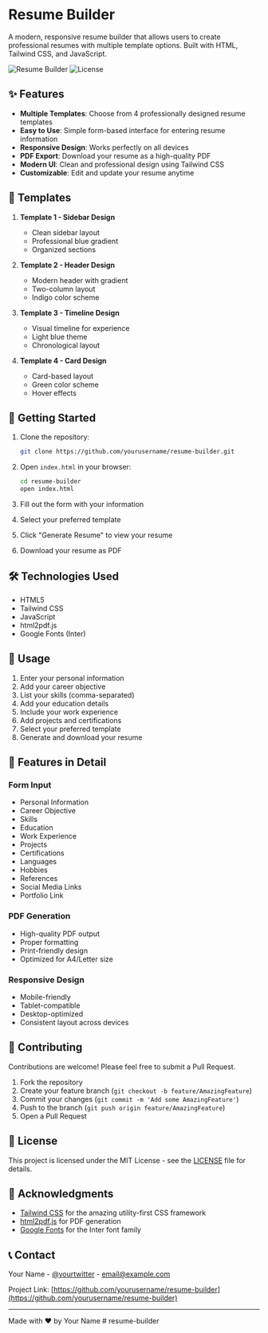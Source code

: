 # Resume Builder

A modern, responsive resume builder that allows users to create professional resumes with multiple template options. Built with HTML, Tailwind CSS, and JavaScript.

![Resume Builder](https://img.shields.io/badge/version-1.0.0-blue)
![License](https://img.shields.io/badge/license-MIT-green)

## ✨ Features

- **Multiple Templates**: Choose from 4 professionally designed resume templates
- **Easy to Use**: Simple form-based interface for entering resume information
- **Responsive Design**: Works perfectly on all devices
- **PDF Export**: Download your resume as a high-quality PDF
- **Modern UI**: Clean and professional design using Tailwind CSS
- **Customizable**: Edit and update your resume anytime

## 🎨 Templates

1. **Template 1 - Sidebar Design**
   - Clean sidebar layout
   - Professional blue gradient
   - Organized sections

2. **Template 2 - Header Design**
   - Modern header with gradient
   - Two-column layout
   - Indigo color scheme

3. **Template 3 - Timeline Design**
   - Visual timeline for experience
   - Light blue theme
   - Chronological layout

4. **Template 4 - Card Design**
   - Card-based layout
   - Green color scheme
   - Hover effects

## 🚀 Getting Started

1. Clone the repository:
   ```bash
   git clone https://github.com/yourusername/resume-builder.git
   ```

2. Open `index.html` in your browser:
   ```bash
   cd resume-builder
   open index.html
   ```

3. Fill out the form with your information

4. Select your preferred template

5. Click "Generate Resume" to view your resume

6. Download your resume as PDF

## 🛠️ Technologies Used

- HTML5
- Tailwind CSS
- JavaScript
- html2pdf.js
- Google Fonts (Inter)

## 📝 Usage

1. Enter your personal information
2. Add your career objective
3. List your skills (comma-separated)
4. Add your education details
5. Include your work experience
6. Add projects and certifications
7. Select your preferred template
8. Generate and download your resume

## 🎯 Features in Detail

### Form Input
- Personal Information
- Career Objective
- Skills
- Education
- Work Experience
- Projects
- Certifications
- Languages
- Hobbies
- References
- Social Media Links
- Portfolio Link

### PDF Generation
- High-quality PDF output
- Proper formatting
- Print-friendly design
- Optimized for A4/Letter size

### Responsive Design
- Mobile-friendly
- Tablet-compatible
- Desktop-optimized
- Consistent layout across devices

## 🤝 Contributing

Contributions are welcome! Please feel free to submit a Pull Request.

1. Fork the repository
2. Create your feature branch (`git checkout -b feature/AmazingFeature`)
3. Commit your changes (`git commit -m 'Add some AmazingFeature'`)
4. Push to the branch (`git push origin feature/AmazingFeature`)
5. Open a Pull Request

## 📄 License

This project is licensed under the MIT License - see the [LICENSE](LICENSE) file for details.

## 🙏 Acknowledgments

- [Tailwind CSS](https://tailwindcss.com/) for the amazing utility-first CSS framework
- [html2pdf.js](https://github.com/eKoopmans/html2pdf.js) for PDF generation
- [Google Fonts](https://fonts.google.com/) for the Inter font family

## 📞 Contact

Your Name - [@yourtwitter](https://twitter.com/yourtwitter) - email@example.com

Project Link: [https://github.com/yourusername/resume-builder](https://github.com/yourusername/resume-builder)

---

Made with ❤️ by Your Name #   r e s u m e - b u i l d e r  
 